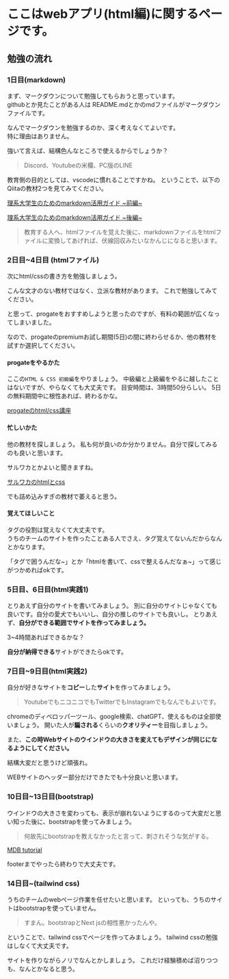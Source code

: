 # ここはwebアプリ(html編)に関するページです。

## 勉強の流れ

### 1日目(markdown)
まず、マークダウンについて勉強してもらおうと思っています。  
githubとか見たことがある人は README.mdとかのmdファイルがマークダウンファイルです。  

なんでマークダウンを勉強するのか、深く考えなくてよいです。  
特に理由はありません。  

強いて言えば、結構色んなところで使えるからでしょうか？  
> Discord、Youtubeの米欄、PC版のLINE  

教育側の目的としては、vscodeに慣れることですかね。
ということで、以下のQiitaの教材2つを見てみてください。

[理系大学生のためのmarkdown活用ガイド ~前編~](https://qiita.com/boxfish_jp/items/0316681ac5cfcf8daa55)

[理系大学生のためのmarkdown活用ガイド ~後編~](https://qiita.com/boxfish_jp/items/4ec8cf578a9137254257)

> 教育する人へ、htmlファイルを覚えた後に、markdownファイルをhtmlファイルに変換してあげれば、伏線回収みたいなかんじになると思います。

### 2日目~4日目 (htmlファイル)
次にhtml/cssの書き方を勉強しましょう。

こんな文才のない教材ではなく、立派な教材があります。
これで勉強してみてください。

と思って、progateをおすすめしようと思ったのですが、有料の範囲が広くなってしまいました。

なので、progateのpremiumお試し期間(5日)の間に終わらせるか、他の教材を試すか選択してください。

#### progateをやるかた
ここの`HTML & CSS 初級編`をやりましょう。
中級編と上級編をやるに越したことはないですが、やらなくても大丈夫です。
目安時間は、3時間50分らしい。
5日の無料期間中に根性あれば、終わるかな。

[progateのhtml/css講座](https://prog-8.com/courses/html)

#### 忙しいかた
他の教材を探しましょう。
私も何が良いのか分かりません。自分で探してみるのも良いと思います。

サルワカとかよいと聞きますね。

[サルワカのhtmlとcss](https://saruwakakun.com/html-css/basic/html)

でも詰め込みすぎの教材で萎えると思う。

#### 覚えてほしいこと
タグの役割は覚えなくて大丈夫です。  
うちのチームのサイトを作ったことある人でさえ、タグ覚えてないんだからなんとかなります。

「タグで囲うんだな~」とか「htmlを書いて、cssで整えるんだなぁ~」って感じがつかめればokです。


### 5日目、6日目(html実践1)
とりあえず自分のサイトを書いてみましょう。
別に自分のサイトじゃなくても良いです。自分の愛犬でもいいし、自分の推しのサイトでも良いし。
とりあえず、**自分ができる範囲でサイトを作ってみましょう。**

3~4時間あればできるかな？

**自分が納得できる**サイトができたらokです。

### 7日目~9日目(html実践2)
自分が好きなサイトを**コピー**した**サイト**を作ってみましょう。
> YoutubeでもニコニコでもTwitterでもInstagramでもなんでもよいです。

chromeのディベロッパーツール、google検索、chatGPT、使えるものは全部使いましょう。
開いた人が**騙される**くらいの**クオリティー**を目指しましょう。

また、**この時Webサイトのウインドウの大きさを変えてもデザインが同じになるようにしてください。**

結構大変だと思うけど頑張れ。

WEBサイトのヘッダー部分だけできたでも十分良いと思います。

### 10日目~13日目(bootstrap)
ウインドウの大きさを変わっても、表示が崩れないようにするのって大変だと思い知った後に、bootstrapを使ってみましょう。
> 何故先にbootstrapを教えなかったと言って、刺されそうな気がする。

[MDB tutorial](https://mdbootstrap.com/learn/mdb-foundations/basics/introduction/)

footerまでやったら終わりで大丈夫です。

### 14日目~(tailwind css)
うちのチームのwebページ作業を任せたいと思います。
といっても、うちのサイトはbootstrapを使っていません。
> すまん。bootstrapとNext jsの相性悪かったんや。

ということで、tailwind cssでページを作ってみましょう。
tailwind cssの勉強はしなくて大丈夫です。

サイトを作りながらノリでなんとかしましょう。
これだけ経験積めば沼りつつも、なんとかなると思う。
